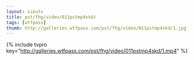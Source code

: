 ```yaml
--- 
layout: sieutv
title: pst/fhg/video/011pstmp4skd/
tags: [wtfpass]
thumb: http://galleries.wtfpass.com/pst/fhg/video/011pstmp4skd/1.jpg
---
```

{% include tvpro key="http://galleries.wtfpass.com/pst/fhg/video/011pstmp4skd/1.mp4" %} 
